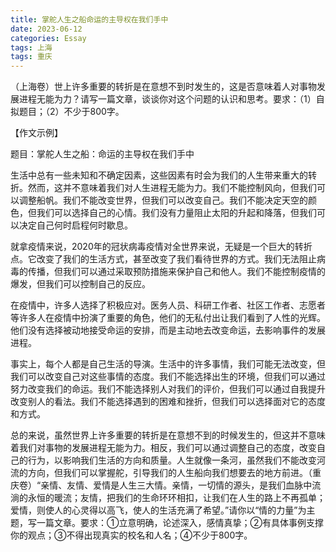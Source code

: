 ```yaml
---
title: 掌舵人生之船命运的主导权在我们手中
date: 2023-06-12
categories: Essay
tags: 上海
tags: 重庆
---
```




（上海卷）世上许多重要的转折是在意想不到时发生的，这是否意味着人对事物发展进程无能为力？请写一篇文章，谈谈你对这个问题的认识和思考。要求：（1）自拟题目；（2）不少于800字。

【作文示例】

题目：掌舵人生之船：命运的主导权在我们手中

生活中总有一些未知和不确定因素，这些因素有时会为我们的人生带来重大的转折。然而，这并不意味着我们对人生进程无能为力。我们不能控制风向，但我们可以调整船帆。我们不能改变世界，但我们可以改变自己。我们不能决定天空的颜色，但我们可以选择自己的心情。我们没有力量阻止太阳的升起和降落，但我们可以决定自己何时启程何时歇息。

就拿疫情来说，2020年的冠状病毒疫情对全世界来说，无疑是一个巨大的转折点。它改变了我们的生活方式，甚至改变了我们看待世界的方式。我们无法阻止病毒的传播，但我们可以通过采取预防措施来保护自己和他人。我们不能控制疫情的爆发，但我们可以控制自己的反应。

在疫情中，许多人选择了积极应对。医务人员、科研工作者、社区工作者、志愿者等许多人在疫情中扮演了重要的角色，他们的无私付出让我们看到了人性的光辉。他们没有选择被动地接受命运的安排，而是主动地去改变命运，去影响事件的发展进程。

事实上，每个人都是自己生活的导演。生活中的许多事情，我们可能无法改变，但我们可以改变自己对这些事情的态度。我们不能选择出生的环境，但我们可以通过努力改变我们的命运。我们不能选择别人对我们的评价，但我们可以通过自我提升改变别人的看法。我们不能选择遇到的困难和挫折，但我们可以选择面对它的态度和方式。

总的来说，虽然世界上许多重要的转折是在意想不到的时候发生的，但这并不意味着我们对事物的发展进程无能为力。相反，我们可以通过调整自己的态度，改变自己的行为，以影响我们生活的方向和质量。人生就像一条河，虽然我们不能改变河流的方向，但我们可以掌握舵，引导我们的人生船向我们想要去的地方前进。（重庆卷）“亲情、友情、爱情是人生三大情。亲情，一切情的源头，是我们血脉中流淌的永恒的暖流；友情，把我们的生命环环相扣，让我们在人生的路上不再孤单；爱情，则使人的心灵得以高飞，使人的生活充满了希望。”请你以“情的力量”为主题，写一篇文章。要求：①立意明确，论述深入，感情真挚；②有具体事例支撑你的观点；③不得出现真实的校名和人名；④不少于800字。
